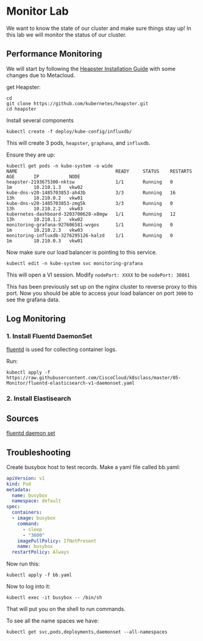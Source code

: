 # Monitor Lab

We want to know the state of our cluster and make sure things stay up!  In this lab we will monitor the status of our cluster. 

## Performance Monitoring

We will start by following the [Heapster Installation Guide](https://github.com/kubernetes/heapster/blob/master/docs/influxdb.md) with some changes due to Metacloud. 

get Heapster: 


```
cd 
git clone https://github.com/kubernetes/heapster.git
cd heapster
```
Install several components

```
kubectl create -f deploy/kube-config/influxdb/
```

This will create 3 pods, ```heapster```, ```graphana```, and ```influxdb```.  

Ensure they are up: 

```
kubectl get pods -n kube-system -o wide
NAME                                    READY     STATUS    RESTARTS   AGE       IP           NODE
heapster-2193675300-nktsw               1/1       Running   0          1m        10.210.1.3   vkw02
kube-dns-v20-1485703853-ah43b           3/3       Running   16         13h       10.210.0.2   vkw01
kube-dns-v20-1485703853-zmg5k           3/3       Running   0          13h       10.210.2.2   vkw03
kubernetes-dashboard-3203700628-x8mgw   1/1       Running   12         13h       10.210.1.2   vkw02
monitoring-grafana-927606581-wvgos      1/1       Running   0          1m        10.210.2.3   vkw03
monitoring-influxdb-3276295126-kalzd    1/1       Running   0          1m        10.210.0.3   vkw01
```

Now make sure our load balancer is pointing to this service. 

```
kubectl edit -n kube-system svc monitoring-grafana
```
This will open a VI session.  Modify ```nodePort: XXXX``` to be ```nodePort: 30861```

This has been previously set up on the nginx cluster to reverse proxy to this port.  Now you should be able to access your load balancer on port ```3000``` to see the grafana data. 

## Log Monitoring

### 1.  Install Fluentd DaemonSet

[fluentd](https://fluentd.io) is used for collecting container logs.  

Run: 

```
kubectl apply -f https://raw.githubusercontent.com/CiscoCloud/k8sclass/master/05-Monitor/fluentd-elasticsearch-v1-daemonset.yaml
```

### 2.  Install Elastisearch

## Sources

[fluentd daemon set](https://gist.github.com/colemickens/68cc04a19ed834c3f038cba0959e9e40)

## Troubleshooting

Create busybox host to test records.  Make a yaml file called bb.yaml:

```yaml
apiVersion: v1
kind: Pod
metadata:
  name: busybox
  namespace: default
spec:
  containers:
  - image: busybox
    command:
      - sleep
      - "3600"
    imagePullPolicy: IfNotPresent
    name: busybox
  restartPolicy: Always
```
Now run this: 

```
kubectl apply -f bb.yaml
```

Now to log into it: 

```
kubectl exec -it busybox -- /bin/sh
```
That will put you on the shell to run commands. 

To see all the name spaces we have: 
```
kubectl get svc,pods,deployments,daemonset --all-namespaces
```
